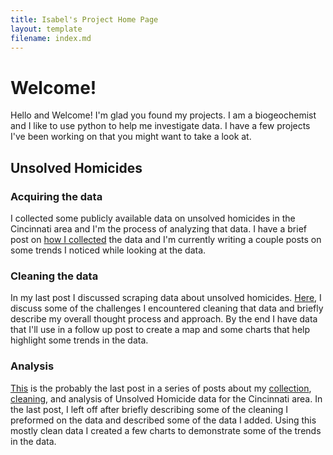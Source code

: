 ```yaml
---
title: Isabel's Project Home Page
layout: template
filename: index.md
--- 
```

# Welcome!  
Hello and Welcome!
I'm glad you found my projects. I am a biogeochemist and I like to use python to help me investigate data. I have a few projects I've been working on that you might want to take a look at.  

## Unsolved Homicides
### Acquiring the data
I collected some publicly available data on unsolved homicides in the Cincinnati area and I'm the process of analyzing that data. I have a brief post on [how I collected](https://github.com/IsabelsRepo/IsabelsRepo.github.io/blob/main/Unsolved-Scraper-post.md) the data and I'm currently writing a couple posts on some trends I noticed while looking at the data. 

### Cleaning the data
In my last post I discussed scraping data about unsolved homicides. [Here](https://github.com/IsabelsRepo/IsabelsRepo.github.io/blob/main/2022-07-26-Unsolved-Homicide-Data-Cleaning.md), I discuss some of the challenges I encountered cleaning that data and briefly describe my overall thought process and approach. By the end I have data that I'll use in a follow up post to create a map and some charts that help highlight some trends in the data.

### Analysis
[This](https://github.com/IsabelsRepo/IsabelsRepo.github.io/blob/main/2022-08-01_Unsolved_Homicide_Analysis.md)  is the probably the last post in a series of posts about my [collection](https://github.com/IsabelsRepo/IsabelsRepo.github.io/blob/main/Unsolved-Scraper-post.md), [cleaning](https://github.com/IsabelsRepo/IsabelsRepo.github.io/blob/main/2022-07-26-Unsolved-Homicide-Data-Cleaning.md), and analysis of Unsolved Homicide data for the Cincinnati area. In the last post, I left off after briefly describing some of the cleaning I preformed on the data and described some of the data I added. Using this mostly clean data I created a few charts to demonstrate some of the trends in the data. 
